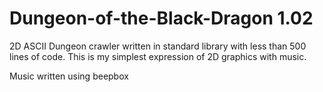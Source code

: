 # Dungeon-of-the-Black-Dragon 1.02 
2D ASCII Dungeon crawler written in standard library with less than 500 lines of code. This is my simplest expression of 2D graphics with music. 

Music written using beepbox 
